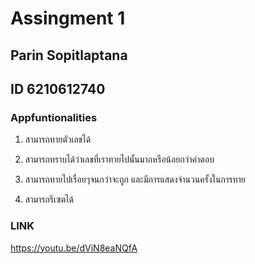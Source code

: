 # Assingment 1
## Parin Sopitlaptana
## ID 6210612740

### Appfuntionalities

1. สามารถทายตัวเลขได้

2. สามารถทราบได้ว่าเลขที่เราทายไปนั้นมากหรือน้อยกว่าคำตอบ

3. สามารถทายไปเรื่อยๆจนกว่าจะถูก และมีการแสดงจำนวนครั้งในการทาย

4. สามารถรีเซตได้

### LINK

 https://youtu.be/dViN8eaNQfA

